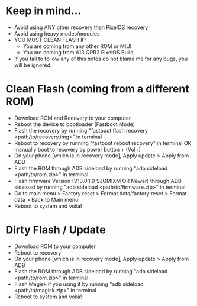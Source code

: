 # Keep in mind...
- Avoid using ANY other recovery than PixelOS recovery
- Avoid using heavy modes/modules
- YOU MUST CLEAN FLASH IF:
    - You are coming from any other ROM or MIUI
    - You are coming from A13 QPR2 PixelOS Build
- If you fail to follow any of this notes do not blame me for any bugs, you will be ignored.

# Clean Flash (coming from a different ROM)
- Download ROM and Recovery to your computer
- Reboot the device to bootloader (Fastboot Mode)
- Flash the recovery by running "fastboot flash recovery <path/to/recovery.img>" in terminal
- Reboot to recovery by running "fastboot reboot recovery" in terminal OR manually boot to recovery by power button + (Vol+)
- On your phone [which is in recovery mode], Apply update > Apply from ADB 
- Flash the ROM through ADB sideload by running "adb sideload <path/to/rom.zip>" in terminal
- Flash firmware Version (V13.0.1.0 SJGMIXM OR Newer) through ADB sideload by running "adb sideload <path/to/firmware.zip>" in terminal
- Go to main menu > Factory reset > Format data/factory reset >  Format data >  Back to Main menu
- Reboot to system and voila!

# Dirty Flash / Update
- Download ROM to your computer
- Reboot to recovery
- On your phone [which is in recovery mode], Apply update > Apply from ADB 
- Flash the ROM through ADB sideload by running "adb sideload <path/to/rom.zip>" in terminal
- Flash Magisk if you using it by running "adb sideload <path/to/magisk.zip>" in terminal
- Reboot to system and voila!
